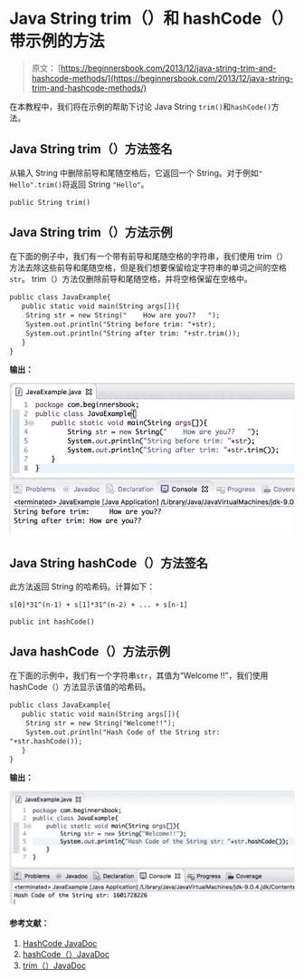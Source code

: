 # Java String trim（）和 hashCode（）带示例的方法

> 原文： [https://beginnersbook.com/2013/12/java-string-trim-and-hashcode-methods/](https://beginnersbook.com/2013/12/java-string-trim-and-hashcode-methods/)

在本教程中，我们将在示例的帮助下讨论 Java String `trim()`和`hashCode()`方法。

## Java String trim（）方法签名

从输入 String 中删除前导和尾随空格后，它返回一个 String。对于例如`"     Hello".trim()`将返回 String `"Hello"`。

```
public String trim()
```

## Java String trim（）方法示例

在下面的例子中，我们有一个带有前导和尾随空格的字符串，我们使用 trim（）方法去除这些前导和尾随空格，但是我们想要保留给定字符串的单词之间的空格`str`。 trim（）方法仅删除前导和尾随空格，并将空格保留在空格中。

```
public class JavaExample{
   public static void main(String args[]){
	String str = new String("    How are you??   ");
	System.out.println("String before trim: "+str);
	System.out.println("String after trim: "+str.trim());
   }
}

```

**输出：**

![Java String trim() method example](img/4ca146fb58807900541b617769266fc9.jpg)

## Java String hashCode（）方法签名

此方法返回 String 的哈希码。计算如下：

```
s[0]*31^(n-1) + s[1]*31^(n-2) + ... + s[n-1]
```

```
public int hashCode()
```

## Java hashCode（）方法示例

在下面的示例中，我们有一个字符串`str`，其值为“Welcome !!”，我们使用 hashCode（）方法显示该值的哈希码。

```
public class JavaExample{
   public static void main(String args[]){
	String str = new String("Welcome!!");
	System.out.println("Hash Code of the String str: "+str.hashCode());	      
   }
}

```

**输出：**

![Java String hashCode() method example](img/574fa77767d795b6b441b1271e38b31d.jpg)

#### 参考文献：

1.  [HashCode JavaDoc](https://docs.oracle.com/javase/7/docs/api/java/lang/Object.html#hashCode())
2.  [hashCode（）JavaDoc](https://docs.oracle.com/javase/7/docs/api/java/lang/String.html#hashCode())
3.  [trim（）JavaDoc](https://docs.oracle.com/javase/7/docs/api/java/lang/String.html#trim())